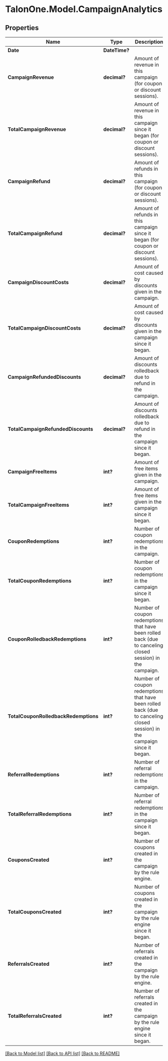 # TalonOne.Model.CampaignAnalytics
## Properties

Name | Type | Description | Notes
------------ | ------------- | ------------- | -------------
**Date** | **DateTime?** |  | 
**CampaignRevenue** | **decimal?** | Amount of revenue in this campaign (for coupon or discount sessions). | 
**TotalCampaignRevenue** | **decimal?** | Amount of revenue in this campaign since it began (for coupon or discount sessions). | 
**CampaignRefund** | **decimal?** | Amount of refunds in this campaign (for coupon or discount sessions). | 
**TotalCampaignRefund** | **decimal?** | Amount of refunds in this campaign since it began (for coupon or discount sessions). | 
**CampaignDiscountCosts** | **decimal?** | Amount of cost caused by discounts given in the campaign. | 
**TotalCampaignDiscountCosts** | **decimal?** | Amount of cost caused by discounts given in the campaign since it began. | 
**CampaignRefundedDiscounts** | **decimal?** | Amount of discounts rolledback due to refund in the campaign. | 
**TotalCampaignRefundedDiscounts** | **decimal?** | Amount of discounts rolledback due to refund in the campaign since it began. | 
**CampaignFreeItems** | **int?** | Amount of free items given in the campaign. | 
**TotalCampaignFreeItems** | **int?** | Amount of free items given in the campaign since it began. | 
**CouponRedemptions** | **int?** | Number of coupon redemptions in the campaign. | 
**TotalCouponRedemptions** | **int?** | Number of coupon redemptions in the campaign since it began. | 
**CouponRolledbackRedemptions** | **int?** | Number of coupon redemptions that have been rolled back (due to canceling closed session) in the campaign. | 
**TotalCouponRolledbackRedemptions** | **int?** | Number of coupon redemptions that have been rolled back (due to canceling closed session) in the campaign since it began. | 
**ReferralRedemptions** | **int?** | Number of referral redemptions in the campaign. | 
**TotalReferralRedemptions** | **int?** | Number of referral redemptions in the campaign since it began. | 
**CouponsCreated** | **int?** | Number of coupons created in the campaign by the rule engine. | 
**TotalCouponsCreated** | **int?** | Number of coupons created in the campaign by the rule engine since it began. | 
**ReferralsCreated** | **int?** | Number of referrals created in the campaign by the rule engine. | 
**TotalReferralsCreated** | **int?** | Number of referrals created in the campaign by the rule engine since it began. | 

[[Back to Model list]](../README.md#documentation-for-models) [[Back to API list]](../README.md#documentation-for-api-endpoints) [[Back to README]](../README.md)

